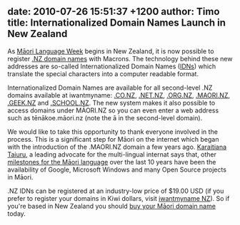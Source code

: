 date: 2010-07-26 15:51:37 +1200
author: Timo
title: Internationalized Domain Names Launch in New Zealand
----

As [Māori Language Week](http://www.korero.maori.nz/news/mlw) begins in New Zealand, it is now possible to register [.NZ domain names](https://iwantmyname.com/domains/domain-name-registration-list-of-extensions) with Macrons. The technology behind these new addresses are so-called Internationalized Domain Names ([IDNs](http://en.wikipedia.org/wiki/Internationalized_domain_name "Internationalized domain name")) which translate the special characters into a computer readable format.

Internationalized Domain Names are available for all second-level .NZ domains available at iwantmyname: [.CO.NZ](https://iwantmyname.com/domains/co.nz-domain-name-registration-for-new-zealand), [.NET.NZ](https://iwantmyname.com/domains/net.nz-domain-name-registration-for-new-zealand), [.ORG.NZ](https://iwantmyname.com/domains/org.nz-domain-name-registration-for-new-zealand), [.MAORI.NZ](https://iwantmyname.com/domains/maori.nz-domain-name-registration-for-new-zealand), [.GEEK.NZ](https://iwantmyname.com/domains/geek.nz-domain-name-registration-for-new-zealand) and [.SCHOOL.NZ](https://iwantmyname.co.nz/domains/school.nz-domain-name-registration-for-new-zealand). The new system makes it also possible to access domains under MĀORI.NZ so you can even enter a web address such as tēnākoe.māori.nz (note the ā in the second-level domain).

We would like to take this opportunity to thank everyone involved in the process. This is a significant step for Māori on the internet which began with the introduction of the .MAORI.NZ domain a few years ago. [Karaitiana Taiuru](http://www.taiuru.maori.nz), a leading advocate for the multi-lingual internat says that, other [milestones for the Māori language](http://archived.link/http://blog.taiuru.maori.nz/2010/07/decade-of-advocating-for-maori.html) over the last 10 years have been the availability of Google, Microsoft Windows and many Open Source projects in Māori.

.NZ IDNs can be registered at an industry-low price of $19.00 USD (if you prefer to register your domains in Kiwi dollars, visit [iwantmyname NZ](https://iwantmyname.co.nz)). So if you're based in New Zealand you should [buy your Māori domain name](https://iwantmyname.com) today.
